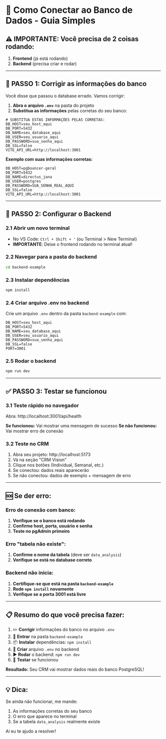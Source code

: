# 🚀 Como Conectar ao Banco de Dados - Guia Simples

## ⚠️ IMPORTANTE: Você precisa de 2 coisas rodando:
1. **Frontend** (já está rodando)
2. **Backend** (precisa criar e rodar)

---

## 📝 PASSO 1: Corrigir as informações do banco

Você disse que passou o database errado. Vamos corrigir:

1. **Abra o arquivo `.env`** na pasta do projeto
2. **Substitua as informações** pelas corretas do seu banco:

```env
# SUBSTITUA ESTAS INFORMAÇÕES PELAS CORRETAS:
DB_HOST=seu_host_aqui
DB_PORT=5432
DB_NAME=seu_database_aqui
DB_USER=seu_usuario_aqui
DB_PASSWORD=sua_senha_aqui
DB_SSL=false
VITE_API_URL=http://localhost:3001
```

**Exemplo com suas informações corretas:**
```env
DB_HOST=pgbouncer-geral
DB_PORT=5432
DB_NAME=directus_jana
DB_USER=postgres
DB_PASSWORD=SUA_SENHA_REAL_AQUI
DB_SSL=false
VITE_API_URL=http://localhost:3001
```

---

## 🔧 PASSO 2: Configurar o Backend

### 2.1 Abrir um novo terminal
- No VS Code: `Ctrl + Shift + '` (ou Terminal > New Terminal)
- **IMPORTANTE**: Deixe o frontend rodando no terminal atual!

### 2.2 Navegar para a pasta do backend
```bash
cd backend-example
```

### 2.3 Instalar dependências
```bash
npm install
```

### 2.4 Criar arquivo .env no backend
Crie um arquivo `.env` dentro da pasta `backend-example` com:

```env
DB_HOST=seu_host_aqui
DB_PORT=5432
DB_NAME=seu_database_aqui
DB_USER=seu_usuario_aqui
DB_PASSWORD=sua_senha_aqui
DB_SSL=false
PORT=3001
```

### 2.5 Rodar o backend
```bash
npm run dev
```

---

## ✅ PASSO 3: Testar se funcionou

### 3.1 Teste rápido no navegador
Abra: http://localhost:3001/api/health

**Se funcionou:** Vai mostrar uma mensagem de sucesso
**Se não funcionou:** Vai mostrar erro de conexão

### 3.2 Teste no CRM
1. Abra seu projeto: http://localhost:5173
2. Vá na seção "CRM Vision"
3. Clique nos botões (Individual, Semanal, etc.)
4. Se conectou: dados reais aparecerão
5. Se não conectou: dados de exemplo + mensagem de erro

---

## 🆘 Se der erro:

### Erro de conexão com banco:
1. **Verifique se o banco está rodando**
2. **Confirme host, porta, usuário e senha**
3. **Teste no pgAdmin primeiro**

### Erro "tabela não existe":
1. **Confirme o nome da tabela** (deve ser `data_analysis`)
2. **Verifique se está no database correto**

### Backend não inicia:
1. **Certifique-se que está na pasta `backend-example`**
2. **Rode `npm install` novamente**
3. **Verifique se a porta 3001 está livre**

---

## 📋 Resumo do que você precisa fazer:

1. ✏️ **Corrigir** informações do banco no arquivo `.env`
2. 📁 **Entrar** na pasta `backend-example`
3. 📦 **Instalar** dependências: `npm install`
4. 🔧 **Criar** arquivo `.env` no backend
5. ▶️ **Rodar** o backend: `npm run dev`
6. 🧪 **Testar** se funcionou

**Resultado:** Seu CRM vai mostrar dados reais do banco PostgreSQL!

---

## 💡 Dica:
Se ainda não funcionar, me mande:
1. As informações corretas do seu banco
2. O erro que aparece no terminal
3. Se a tabela `data_analysis` realmente existe

Aí eu te ajudo a resolver!